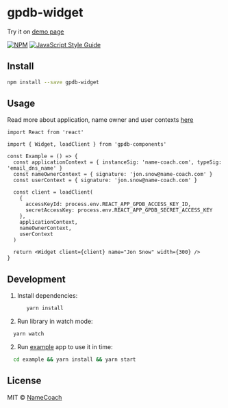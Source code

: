 # gpdb-widget

Try it on [demo page](https://namecoach.github.io/gpdb-widget/)

[![NPM](https://img.shields.io/npm/v/gpdb-components.svg)](https://www.npmjs.com/package/gpdb-components) [![JavaScript Style Guide](https://img.shields.io/badge/code_style-standard-brightgreen.svg)](https://standardjs.com)

## Install

```bash
npm install --save gpdb-widget
```

## Usage
Read more about application, name owner and user contexts [here](https://namecoachgpdb.docs.apiary.io/#introduction/context-info)

```tsx
import React from 'react'

import { Widget, loadClient } from 'gpdb-components'

const Example = () => {
  const applicationContext = { instanceSig: 'name-coach.com', typeSig: 'email_dns_name' }
  const nameOwnerContext = { signature: 'jon.snow@name-coach.com' }
  const userContext = { signature: 'jon.snow@name-coach.com' }

  const client = loadClient(
    {
      accessKeyId: process.env.REACT_APP_GPDB_ACCESS_KEY_ID,
      secretAccessKey: process.env.REACT_APP_GPDB_SECRET_ACCESS_KEY
    },
    applicationContext,
    nameOwnerContext,
    userContext
  )

  return <Widget client={client} name="Jon Snow" width={300} />
}
```

## Development

1. Install dependencies:
   ```bash
      yarn install
   ```
1. Run library in watch mode:
```bash
  yarn watch
```
2. Run [example](/example/src/App.tsx) app to use it in time:
```bash
  cd example && yarn install && yarn start
```
## License

MIT © [NameCoach](https://github.com/NameCoach)
